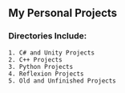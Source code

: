 ## My Personal Projects 

### Directories Include:
	1. C# and Unity Projects
	2. C++ Projects
	3. Python Projects
	4. Reflexion Projects
	5. Old and Unfinished Projects
